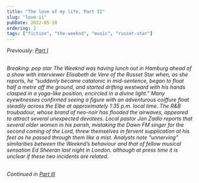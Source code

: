 ```yaml
---
title: "The love of my life, Part II"
slug: "love-ii"
pubDate: 2022-05-10
ordering: 2
tags: ["fiction", "the-weeknd", "music", "russet-star"]
---
```


<div class="commentary">
<i>
Previously: <a href="/posts/2022/05/09/love-i/">Part I</a>
</i>
</div>

<br />

<i>

<span class="small-caps">Breaking</span>: pop star The Weeknd was having lunch out in Hamburg ahead of a show with interviewer Elisabeth de Vere of the Russet </i>Star<i> when, as she reports, he “suddenly became catatonic in mid-sentence, began to float half a metre off the ground, and started drifting westward with his hands clasped in a yoga-like position, encircled in a divine light.” Many eyewitnesses confirmed seeing a figure with an adventurous coiffure float steadily across the Elbe at approximately 1:35 p.m. local time. The R&B troubadour, whose brand of neo-noir has flooded the airwaves, appeared to attract several unexpected devotees. Local pastor Jan Zadlo reports that several older women in his parish, mistaking the _Dawn FM_ singer for the second coming of the Lord, threw themselves in fervent supplication at his feet as he passed through them like a mist. Analysts note “unnerving” similarities between the Weeknd’s behaviour and that of fellow musical sensation Ed Sheeran last night in London. although at press time it is unclear if these two incidents are related.

</i>

<br />

<div class="commentary">
<i>
Continued in <a href="/posts/2022/05/11/love-iii/">Part III</a>
</i>
</div>